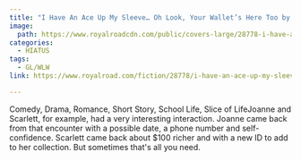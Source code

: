 ```yaml
---
title: "I Have An Ace Up My Sleeve… Oh Look, Your Wallet’s Here Too by Vee Montgomery"
image:
  path: https://www.royalroadcdn.com/public/covers-large/28778-i-have-an-ace-up-my-sleeve-oh-look-your-wallets.jpg
categories:
  - HIATUS
tags:
  - GL/WLW
link: https://www.royalroad.com/fiction/28778/i-have-an-ace-up-my-sleeve-oh-look-your-wallets

---
```

Comedy, Drama, Romance, Short Story, School Life, Slice of LifeJoanne and Scarlett, for example, had a very interesting interaction. Joanne came back from that encounter with a possible date, a phone number and self-confidence. Scarlett came back about $100 richer and with a new ID to add to her collection. But sometimes that's all you need.

